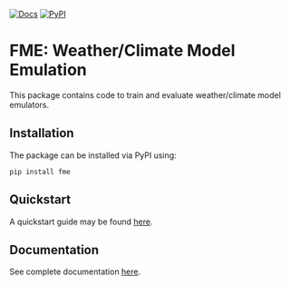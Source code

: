 [![Docs](https://readthedocs.org/projects/ai2-climate-emulator/badge/?version=latest)](https://ai2-climate-emulator.readthedocs.io/en/latest/)
[![PyPI](https://img.shields.io/pypi/v/fme.svg)](https://pypi.org/project/fme/)

# FME: Weather/Climate Model Emulation
This package contains code to train and evaluate weather/climate model emulators.

## Installation

The package can be installed via PyPI using:

```
pip install fme
```

## Quickstart

A quickstart guide may be found [here](https://ai2-climate-emulator.readthedocs.io/en/latest/quickstart.html).

## Documentation

See complete documentation [here](https://ai2-climate-emulator.readthedocs.io/en/latest/).
